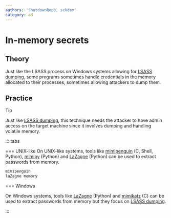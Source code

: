 ```yaml
---
authors: 'ShutdownRepo, sckdev'
category: ad
---
```


# In-memory secrets

## Theory

Just like the LSASS process on Windows systems allowing for [LSASS dumping](lsass.md), some programs sometimes handle credentials in the memory allocated to their processes, sometimes allowing attackers to dump them.

## Practice

> [!TIP]
> Just like [LSASS dumping](lsass.md), this technique needs the attacker to have admin access on the target machine since it involves dumping and handling volatile memory.

::: tabs

=== UNIX-like
On UNIX-like systems, tools like [mimipenguin](https://github.com/huntergregal/mimipenguin) (C, Shell, Python), [mimipy](https://github.com/n1nj4sec/mimipy) (Python) and [LaZagne](https://github.com/AlessandroZ/LaZagne) (Python) can be used to extract passwords from memory.

```bash
mimipenguin
laZagne memory
```
=== Windows

On Windows systems, tools like [LaZagne](https://github.com/AlessandroZ/LaZagne) (Python) and [mimikatz](https://github.com/gentilkiwi/mimikatz) (C) can be used to extract passwords from memory but they focus on [LSASS dumping](lsass.md).

:::
